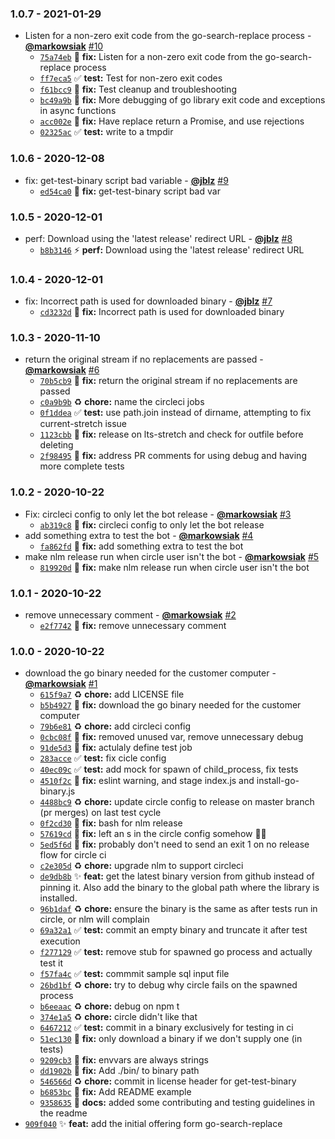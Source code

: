 ### 1.0.7 - 2021-01-29

* Listen for a non-zero exit code from the go-search-replace process - **[@markowsiak](https://github.com/markowsiak)** [#10](https://github.com/Automattic/vip-search-replace/pull/10)
  - [`75a74eb`](https://github.com/Automattic/vip-search-replace/commit/75a74eb7d943ea5eee706c1183fc266cf35f9fec) 🐛 **fix:** Listen for a non-zero exit code from the go-search-replace process
  - [`ff7eca5`](https://github.com/Automattic/vip-search-replace/commit/ff7eca572b3a2b35c063c48a5ca24422866dc94e) ✅ **test:** Test for non-zero exit codes
  - [`f61bcc9`](https://github.com/Automattic/vip-search-replace/commit/f61bcc93f9377fc10082047ce393a0bfc7bf0002) 🐛 **fix:** Test cleanup and troubleshooting
  - [`bc49a9b`](https://github.com/Automattic/vip-search-replace/commit/bc49a9bdfc1039efe31f84aec14fd3e2c6927fc6) 🐛 **fix:** More debugging of go library exit code and exceptions in async functions
  - [`acc002e`](https://github.com/Automattic/vip-search-replace/commit/acc002edcc6784a32e9aa4657c681a0749e543ff) 🐛 **fix:** Have replace return a Promise, and use rejections
  - [`02325ac`](https://github.com/Automattic/vip-search-replace/commit/02325ac1cf65a7e6ee61a6f78846e67d2ffbafec) ✅ **test:** write to a tmpdir


### 1.0.6 - 2020-12-08

* fix: get-test-binary script bad variable - **[@jblz](https://github.com/jblz)** [#9](https://github.com/Automattic/vip-search-replace/pull/9)
  - [`ed54ca0`](https://github.com/Automattic/vip-search-replace/commit/ed54ca0954c6d50076169fee6edb2ccde1e5fd4b) 🐛 **fix:** get-test-binary script bad var


### 1.0.5 - 2020-12-01

* perf: Download using the 'latest release' redirect URL - **[@jblz](https://github.com/jblz)** [#8](https://github.com/Automattic/vip-search-replace/pull/8)
  - [`b8b3146`](https://github.com/Automattic/vip-search-replace/commit/b8b314619004dbe1d9bd4da3ba1d3450292e9267) ⚡ **perf:** Download using the 'latest release' redirect URL


### 1.0.4 - 2020-12-01

* fix: Incorrect path is used for downloaded binary - **[@jblz](https://github.com/jblz)** [#7](https://github.com/Automattic/vip-search-replace/pull/7)
  - [`cd3232d`](https://github.com/Automattic/vip-search-replace/commit/cd3232d35c8de76bd067a052efe3904d6a3522d7) 🐛 **fix:** Incorrect path is used for downloaded binary


### 1.0.3 - 2020-11-10

* return the original stream if no replacements are passed - **[@markowsiak](https://github.com/markowsiak)** [#6](https://github.com/Automattic/vip-search-replace/pull/6)
  - [`70b5cb9`](https://github.com/Automattic/vip-search-replace/commit/70b5cb98bc5c5aa41d72d67f8ce18fbf1bb34f85) 🐛 **fix:** return the original stream if no replacements are passed
  - [`c0a9b9b`](https://github.com/Automattic/vip-search-replace/commit/c0a9b9b6199a26de6dc350b6f561839464774586) ♻️ **chore:** name the circleci jobs
  - [`0f1ddea`](https://github.com/Automattic/vip-search-replace/commit/0f1ddea4926176059449ed35a4176f95ba65643c) ✅ **test:** use path.join instead of dirname, attempting to fix current-stretch issue
  - [`1123cbb`](https://github.com/Automattic/vip-search-replace/commit/1123cbbe4c4a30bce3ba3dcfc6421bb0b782ef40) 🐛 **fix:** release on lts-stretch and check for outfile before deleting
  - [`2f98495`](https://github.com/Automattic/vip-search-replace/commit/2f984955bd53b84b8cf81a234275d4bf3ddf68ec) 🐛 **fix:** address PR comments for using debug and having more complete tests


### 1.0.2 - 2020-10-22

* Fix: circleci config to only let the bot release - **[@markowsiak](https://github.com/markowsiak)** [#3](https://github.com/Automattic/vip-search-replace/pull/3)
  - [`ab319c8`](https://github.com/Automattic/vip-search-replace/commit/ab319c863b0067cbd5da93f10e439a667c2d1e42) 🐛 **fix:** circleci config to only let the bot release
* add something extra to test the bot - **[@markowsiak](https://github.com/markowsiak)** [#4](https://github.com/Automattic/vip-search-replace/pull/4)
  - [`fa862fd`](https://github.com/Automattic/vip-search-replace/commit/fa862fda092142211d528193163f02d8d1907e0c) 🐛 **fix:** add something extra to test the bot
* make nlm release run when circle user isn't the bot - **[@markowsiak](https://github.com/markowsiak)** [#5](https://github.com/Automattic/vip-search-replace/pull/5)
  - [`819920d`](https://github.com/Automattic/vip-search-replace/commit/819920d69bdc569584fa80ec076596ecdd50983e) 🐛 **fix:** make nlm release run when circle user isn't the bot


### 1.0.1 - 2020-10-22

* remove unnecessary comment - **[@markowsiak](https://github.com/markowsiak)** [#2](https://github.com/Automattic/vip-search-replace/pull/2)
  - [`e2f7742`](https://github.com/Automattic/vip-search-replace/commit/e2f77427dcb67d08bea97ea8eb4bc8d1496fda24) 🐛 **fix:** remove unnecessary comment


### 1.0.0 - 2020-10-22

* download the go binary needed for the customer computer - **[@markowsiak](https://github.com/markowsiak)** [#1](https://github.com/Automattic/vip-search-replace/pull/1)
  - [`615f9a7`](https://github.com/Automattic/vip-search-replace/commit/615f9a71e475b7037ca98a211fb9965b9c08542f) ♻️ **chore:** add LICENSE file
  - [`b5b4927`](https://github.com/Automattic/vip-search-replace/commit/b5b4927ee5a7c584bc722b50fa47dc3b483187ce) 🐛 **fix:** download the go binary needed for the customer computer
  - [`79b6e81`](https://github.com/Automattic/vip-search-replace/commit/79b6e81988fc2fb49ac30adb6428e1a9c4f0fbe2) ♻️ **chore:** add circleci config
  - [`0cbc08f`](https://github.com/Automattic/vip-search-replace/commit/0cbc08f5de160d6d0bedbd8476459fa5b26b6f22) 🐛 **fix:** removed unused var, remove unnecessary debug
  - [`91de5d3`](https://github.com/Automattic/vip-search-replace/commit/91de5d3e355df70c1bc96396272b2c3161ceb8c8) 🐛 **fix:** actulaly define test job
  - [`283acce`](https://github.com/Automattic/vip-search-replace/commit/283accee2f2cd9cf107e86c2f4e6a2d3a3ba078b) ✅ **test:** fix cicle config
  - [`40ec09c`](https://github.com/Automattic/vip-search-replace/commit/40ec09c6ec22ea658992f81be89c4c1aa405873e) ✅ **test:** add mock for spawn of child_process, fix tests
  - [`4510f2c`](https://github.com/Automattic/vip-search-replace/commit/4510f2c28cbcad629e7dbafddc8f5ff60431fc97) 🐛 **fix:** eslint warning, and stage index.js and install-go-binary.js
  - [`4488bc9`](https://github.com/Automattic/vip-search-replace/commit/4488bc98c7b22b1e50cbe5ef1ad544fdbbe89e4b) ♻️ **chore:** update circle config to release on master branch (pr merges) on last test cycle
  - [`0f2cd30`](https://github.com/Automattic/vip-search-replace/commit/0f2cd30a0bf02dc23f6d118a52e4da731dcba95a) 🐛 **fix:** bash for nlm release
  - [`57619cd`](https://github.com/Automattic/vip-search-replace/commit/57619cde56121187ea40de31dad73028647139c0) 🐛 **fix:** left an s in the circle config somehow 🤦‍♂️
  - [`5ed5f6d`](https://github.com/Automattic/vip-search-replace/commit/5ed5f6df62d87e07e36dd9e29500f32048956308) 🐛 **fix:** probably don't need to send an exit 1 on no release flow for circle ci
  - [`c2e305d`](https://github.com/Automattic/vip-search-replace/commit/c2e305db97a7e55d14de197447e0bde10eebf59b) ♻️ **chore:** upgrade nlm to support circleci
  - [`de9db8b`](https://github.com/Automattic/vip-search-replace/commit/de9db8bb27b567794cd845d6b30486ad26911bea) ✨ **feat:** get the latest binary version from github instead of pinning it.  Also add the binary to the global path where the library is installed.
  - [`96b1daf`](https://github.com/Automattic/vip-search-replace/commit/96b1daf2e0134d7fbf84e5d613179b5a66c85e77) ♻️ **chore:** ensure the binary is the same as after tests run in circle, or nlm will complain
  - [`69a32a1`](https://github.com/Automattic/vip-search-replace/commit/69a32a175e674ecd8eb181144fa35a19198d24a0) ✅ **test:** commit an empty binary and truncate it after test execution
  - [`f277129`](https://github.com/Automattic/vip-search-replace/commit/f2771298ee4c76ab5453388b28323057c53dfe9e) ✅ **test:** remove stub for spawned go process and actually test it
  - [`f57fa4c`](https://github.com/Automattic/vip-search-replace/commit/f57fa4c457fbe6640e5375bdefdec3bb18d29579) ✅ **test:** commmit sample sql input file
  - [`26bd1bf`](https://github.com/Automattic/vip-search-replace/commit/26bd1bfb563f836342c27351d18a45d97f3a5df1) ♻️ **chore:** try to debug why circle fails on the spawned process
  - [`b6eeaac`](https://github.com/Automattic/vip-search-replace/commit/b6eeaacaad149abc4922f0f2b8c6903b36fa3227) ♻️ **chore:** debug on npm t
  - [`374e1a5`](https://github.com/Automattic/vip-search-replace/commit/374e1a559186eae48535e32c805c7d179781cd28) ♻️ **chore:** circle didn't like that
  - [`6467212`](https://github.com/Automattic/vip-search-replace/commit/646721217095d6b5864e97890419f8c288e7583f) ✅ **test:** commit in a binary exclusively for testing in ci
  - [`51ec130`](https://github.com/Automattic/vip-search-replace/commit/51ec1304cab31e07388514b13002c38a6d078628) 🐛 **fix:** only download a binary if we don't supply one (in tests)
  - [`9209cb3`](https://github.com/Automattic/vip-search-replace/commit/9209cb39ea9408c1f1e9997b34a6a9563491f52a) 🐛 **fix:** envvars are always strings
  - [`dd1902b`](https://github.com/Automattic/vip-search-replace/commit/dd1902b7bac4ec347311c33baebdea4f9d44e1ef) 🐛 **fix:** Add ./bin/ to binary path
  - [`546566d`](https://github.com/Automattic/vip-search-replace/commit/546566d38a3922ffe3e8ec315ec3a331891f7a43) ♻️ **chore:** commit in license header for get-test-binary
  - [`b6853bc`](https://github.com/Automattic/vip-search-replace/commit/b6853bcc7c71695c0524ff14f2f416cf69550ee6) 🐛 **fix:** Add README example
  - [`9358635`](https://github.com/Automattic/vip-search-replace/commit/9358635b911f3e71727013bafbad5bd172d99f1d) 📝 **docs:** added some contributing and testing guidelines in the readme
* [`909f040`](https://github.com/Automattic/vip-search-replace/commit/909f04031ed9c7af2049290e9a076b09cea25b81) ✨ **feat:** add the initial offering form go-search-replace
